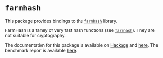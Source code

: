 `farmhash`
==========

This package provides bindings to the [`farmhash`][] library.

FarmHash is a family of very fast hash functions (see [`farmhash`][]). They are
not suitable for cryptography.

The documentation for this package is available on [Hackage][] and [here][].
The benchmark report is available [here][1].

  [`farmhash`]: https://code.google.com/p/farmhash/
  [Hackage]: http://hackage.haskell.org/package/farmhash
  [here]: http://abhinavg.net/haskell-farmhash/
  [1]: http://abhinavg.net/haskell-farmhash/benchmark/
